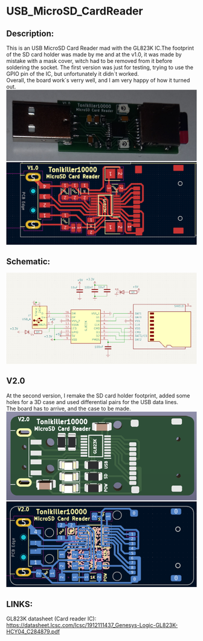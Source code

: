 # USB_MicroSD_CardReader

## Description:
This is an USB MicroSD Card Reader mad with the GL823K IC.The footprint of the SD card holder was made by me and at the v1.0, it was made by mistake with a mask cover, witch had to be removed from it before soldering the socket. The first version was just for testing, trying to use the GPIO pin of the IC, but unfortunately it didn\`t worked. <br>
Overall, the board work\`s verry well, and I am very happy of how it turned out.
<img src="https://github.com/Tonikiller10000/USB-MicroSD_CardReader/blob/main/SD_Card_Pictures/z.jpg">
<img src="https://github.com/Tonikiller10000/USB-MicroSD_CardReader/blob/main/SD_Card_Pictures/p.png">
## Schematic:
<img src="https://github.com/Tonikiller10000/USB-MicroSD_CardReader/blob/main/SD_Card_Pictures/sch.png">

## V2.0
At the second version, I remake the SD card holder footprint, added some holes for a 3D case and used differential pairs for the USB data lines.<br>
The board has to arrive, and the case to be made.
<img src="https://github.com/Tonikiller10000/USB-MicroSD_CardReader/blob/main/SD_Card_Pictures/bb.png">
<img src="https://github.com/Tonikiller10000/USB-MicroSD_CardReader/blob/main/SD_Card_Pictures/2.png">


## LINKS:
GL823K datasheet (Card reader IC): https://datasheet.lcsc.com/lcsc/1912111437_Genesys-Logic-GL823K-HCY04_C284879.pdf

